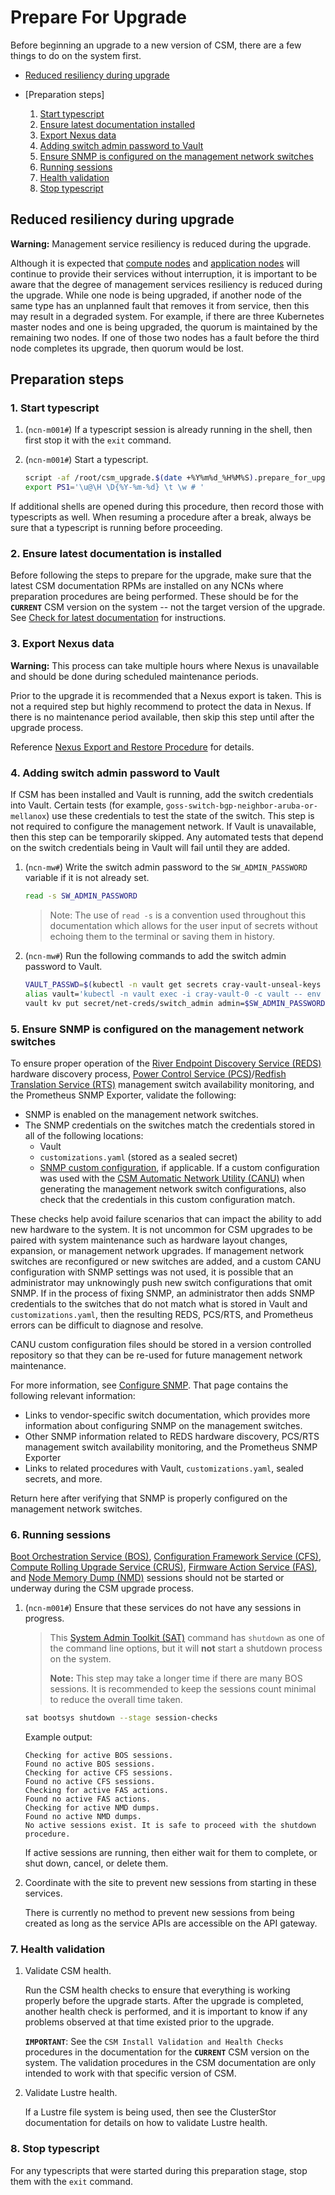 <!-- markdownlint-disable MD013 -->
# Prepare For Upgrade

Before beginning an upgrade to a new version of CSM, there are a few things to do on the system
first.

- [Reduced resiliency during upgrade](#reduced-resiliency-during-upgrade)
- [Preparation steps]

   1. [Start typescript](#1-start-typescript)
   1. [Ensure latest documentation installed](#2-ensure-latest-documentation-is-installed)
   1. [Export Nexus data](#3-export-nexus-data)
   1. [Adding switch admin password to Vault](#4-adding-switch-admin-password-to-vault)
   1. [Ensure SNMP is configured on the management network switches](#5-ensure-snmp-is-configured-on-the-management-network-switches)
   1. [Running sessions](#6-running-sessions)
   1. [Health validation](#7-health-validation)
   1. [Stop typescript](#8-stop-typescript)

## Reduced resiliency during upgrade

**Warning:** Management service resiliency is reduced during the upgrade.

Although it is expected that [compute nodes](../glossary.md#compute-node-cn) and
[application nodes](../glossary.md#application-node-an) will continue to provide their
services without interruption, it is important to be aware that the degree of management services
resiliency is reduced during the upgrade. While one node is being upgraded, if another node of the
same type has an unplanned fault that removes it from service, then this may result in a degraded system. For
example, if there are three Kubernetes master nodes and one is being upgraded, the quorum is
maintained by the remaining two nodes. If one of those two nodes has a fault before the third node
completes its upgrade, then quorum would be lost.

## Preparation steps

### 1. Start typescript

1. (`ncn-m001#`) If a typescript session is already running in the shell, then first stop it with
   the `exit` command.

1. (`ncn-m001#`) Start a typescript.

   ```bash
   script -af /root/csm_upgrade.$(date +%Y%m%d_%H%M%S).prepare_for_upgrade.txt
   export PS1='\u@\H \D{%Y-%m-%d} \t \w # '
   ```

If additional shells are opened during this procedure, then record those with typescripts as well.
When resuming a procedure after a break, always be sure that a typescript is running before proceeding.

### 2. Ensure latest documentation is installed

Before following the steps to prepare for the upgrade, make sure that the latest CSM documentation RPMs are
installed on any NCNs where preparation procedures are being performed. These should be for the **`CURRENT`**
CSM version on the system -- not the target version of the upgrade.
See [Check for latest documentation](../update_product_stream/README.md#check-for-latest-documentation) for instructions.

### 3. Export Nexus data

**Warning:** This process can take multiple hours where Nexus is unavailable and should be done
during scheduled maintenance periods.

Prior to the upgrade it is recommended that a Nexus export is taken. This is not a required step but
highly recommend to protect the data in Nexus.
If there is no maintenance period available, then skip this step until after the upgrade process.

Reference [Nexus Export and Restore Procedure](../operations/package_repository_management/Nexus_Export_and_Restore.md)
for details.

### 4. Adding switch admin password to Vault

If CSM has been installed and Vault is running, add the switch credentials into Vault. Certain
tests (for example, `goss-switch-bgp-neighbor-aruba-or-mellanox`) use these credentials to test the
state of the switch. This step is not required to configure the management network. If Vault is
unavailable, then this step can be temporarily skipped. Any automated tests that depend on the switch
credentials being in Vault will fail until they are added.

1. (`ncn-mw#`) Write the switch admin password to the `SW_ADMIN_PASSWORD` variable if it is not already set.

   ```bash
   read -s SW_ADMIN_PASSWORD
   ```

   > Note: The use of `read -s` is a convention used throughout this documentation which allows for the
   > user input of secrets without echoing them to the terminal or saving them in history.

1. (`ncn-mw#`) Run the following commands to add the switch admin password to Vault.

   ```bash
   VAULT_PASSWD=$(kubectl -n vault get secrets cray-vault-unseal-keys -o json | jq -r '.data["vault-root"]' |  base64 -d)
   alias vault='kubectl -n vault exec -i cray-vault-0 -c vault -- env VAULT_TOKEN="$VAULT_PASSWD" VAULT_ADDR=http://127.0.0.1:8200 VAULT_FORMAT=json vault'
   vault kv put secret/net-creds/switch_admin admin=$SW_ADMIN_PASSWORD
   ```

### 5. Ensure SNMP is configured on the management network switches
<!-- snmp-authentication-tag -->
<!-- When updating this information, search the docs for the snmp-authentication-tag to find related content -->
<!-- These comments can be removed once we adopt HTTP/lw-dita/Generated docs with re-usable snippets -->

To ensure proper operation of the [River Endpoint Discovery Service (REDS)](../glossary.md#river-endpoint-discovery-service-reds) hardware discovery process,
[Power Control Service (PCS)](../glossary.md#power-control-service-pcs)/[Redfish Translation Service (RTS)](../glossary.md#redfish-translation-service-rts)
management switch availability monitoring, and the Prometheus SNMP Exporter, validate the following:

- SNMP is enabled on the management network switches.
- The SNMP credentials on the switches match the credentials stored in all of the following locations:
  - Vault
  - `customizations.yaml` (stored as a sealed secret)
  - [SNMP custom configuration](../operations/network/management_network/canu/custom_config.md), if applicable. If a
    custom configuration was used with the [CSM Automatic Network Utility (CANU)](../glossary.md#csm-automatic-network-utility-canu)
    when generating the management network switch configurations, also check that
    the credentials in this custom configuration match.

These checks help avoid failure scenarios that can impact the ability to add new hardware to the system.
It is not uncommon for CSM upgrades to be paired with system maintenance such as hardware layout changes, expansion,
or management network upgrades. If management network switches are reconfigured or new switches are added, and a
custom CANU configuration with SNMP settings was not used, it is possible that an administrator may unknowingly push new switch
configurations that omit SNMP. If in the process of fixing SNMP, an administrator then adds SNMP credentials to the switches
that do not match what is stored in Vault and `customizations.yaml`, then the resulting REDS, PCS/RTS, and Prometheus errors can be
difficult to diagnose and resolve.

CANU custom configuration files should be stored in a version controlled repository so that they can be re-used for
future management network maintenance.

For more information, see [Configure SNMP](../operations/network/management_network/configure_snmp.md). That page
contains the following relevant information:

- Links to vendor-specific switch documentation, which provides more information about configuring SNMP on the management switches.
- Other SNMP information related to REDS hardware discovery, PCS/RTS management switch availability monitoring, and the Prometheus SNMP Exporter
- Links to related procedures with Vault, `customizations.yaml`, sealed secrets, and more.

Return here after verifying that SNMP is properly configured on the management network switches.

### 6. Running sessions

[Boot Orchestration Service (BOS)](../glossary.md#boot-orchestration-service-bos),
[Configuration Framework Service (CFS)](../glossary.md#configuration-framework-service-cfs),
[Compute Rolling Upgrade Service (CRUS)](../glossary.md#compute-rolling-upgrade-service-crus),
[Firmware Action Service (FAS)](../glossary.md#firmware-action-service-fas), and
[Node Memory Dump (NMD)](../glossary.md#node-memory-dump-nmd) sessions should not be started or underway during the CSM upgrade process.

1. (`ncn-m001#`) Ensure that these services do not have any sessions in progress.

   > This [System Admin Toolkit (SAT)](../glossary.md#system-admin-toolkit-sat) command has `shutdown` as one of the command line options,
   > but it will **not** start a shutdown process on the system.
   >
   > **Note:** This step may take a longer time if there are many BOS sessions. It is recommended to keep the sessions count minimal to reduce the overall time taken.

   ```bash
   sat bootsys shutdown --stage session-checks
   ```

   Example output:

   ```text
   Checking for active BOS sessions.
   Found no active BOS sessions.
   Checking for active CFS sessions.
   Found no active CFS sessions.
   Checking for active FAS actions.
   Found no active FAS actions.
   Checking for active NMD dumps.
   Found no active NMD dumps.
   No active sessions exist. It is safe to proceed with the shutdown procedure.
   ```

   If active sessions are running, then either wait for them to complete, or shut down, cancel, or
   delete them.

1. Coordinate with the site to prevent new sessions from starting in these services.

   There is currently no method to prevent new sessions from being created as long as the service
   APIs are accessible on the API gateway.

### 7. Health validation

1. Validate CSM health.

   Run the CSM health checks to ensure that everything is working properly before the upgrade
   starts. After the upgrade is completed, another health check is performed, and it is important to know
   if any problems observed at that time existed prior to the upgrade.

   **`IMPORTANT`**: See the `CSM Install Validation and Health Checks` procedures in the
   documentation for the **`CURRENT`** CSM version on the system. The validation procedures in the CSM
   documentation are only intended to work with that specific version of CSM.

1. Validate Lustre health.

   If a Lustre file system is being used, then see the ClusterStor documentation for details on how
   to validate Lustre health.

### 8. Stop typescript

For any typescripts that were started during this preparation stage, stop them with the `exit` command.
